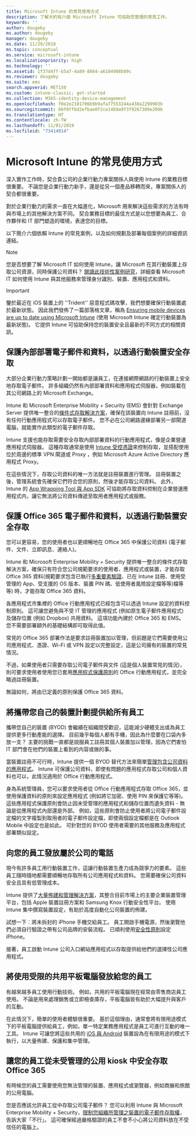```yaml
---
title: Microsoft Intune 的常見使用方式
description: 了解大約有六個 Microsoft Intune 可協助您管理的常見工作。
keywords: ''
author: dougeby
ms.author: dougeby
manager: dougeby
ms.date: 11/29/2018
ms.topic: conceptual
ms.service: microsoft-intune
ms.localizationpriority: high
ms.technology: ''
ms.assetid: 1f37d4ff-b5a7-4a89-8884-a6184908b09c
ms.reviewer: dougeby
ms.suite: ems
search.appverid: MET150
ms.custom: intune-classic; get-started
ms.collection: M365-identity-device-management
ms.openlocfilehash: f0e2e2101706b9b9afa77553244a438a2299903b
ms.sourcegitcommit: 60f0ff6d2efbae0f2ce14b9a9f3f9267309e209b
ms.translationtype: HT
ms.contentlocale: zh-TW
ms.lasthandoff: 11/01/2019
ms.locfileid: "73414014"
---
```

# <a name="common-ways-to-use-microsoft-intune"></a>Microsoft Intune 的常見使用方式

深入實作工作時，契合貴公司的企業行動力專案關係人與使用 Intune 的業務目標很重要。 不論您是企業行動力新手，還是從另一個產品移轉而來，專案關係人的契合都很重要。  

對於企業行動力的需求一直在大幅進化，Microsoft 用來解決這些需求的方法有時與市場上的其他解決方案不同。 契合業務目標的最佳方式是以您想要為員工、合作夥伴和 IT 部門塑造的環境，表達您的目標。  

以下簡介六個依賴 Intune 的常見案例，以及如何規劃及部署每個案例的詳細資訊連結。

>[!NOTE]
>您是否想要了解 Microsoft IT 如何使用 Intune，讓 Microsoft 在其行動裝置上存取公司資源，同時保護公司資料？ [閱讀此技術性案例研究](https://www.microsoft.com/itshowcase/Article/Content/588)，詳細查看 Microsoft IT 如何使用 Intune 與其他服務來管理身分識別、裝置、應用程式和資料。  

>[!IMPORTANT]
>鑒於最近在 iOS 裝置上的 ''Trident'' 惡意程式碼攻擊，我們想要確保行動裝置處於最新狀態。 因此我們發佈了一篇部落格文章，稱為 [Ensuring mobile devices are up to date using Microsoft Intune](https://blogs.technet.microsoft.com/enterprisemobility/2016/08/26/ensuring-mobile-devices-are-up-to-date-using-microsoft-intune/) (使用 Microsoft Intune 確定行動裝置為最新狀態)。 它提供 Intune 可協助保持您的裝置安全且最新的不同方式的相關資訊。

## <a name="protecting-your-on-premises-email-and-data-so-it-can-be-safely-accessed-by-mobile-devices"></a>保護內部部署電子郵件和資料，以透過行動裝置安全存取

大部分企業行動力策略計劃一開始都是讓員工，在連接網際網路的行動裝置上安全地存取電子郵件。 許多組織仍然有內部部署資料和應用程式伺服器，例如裝載在其公司網路上的 Microsoft Exchange。

Intune 和 Microsoft Enterprise Mobility + Security (EMS) 會針對 Exchange Server 提供唯一整合的[條件式存取解決方案](../protect/conditional-access.md)，確保在該裝置向 Intune 註冊前，沒有任何行動應用程式可以存取電子郵件。 您不必在公司網路邊緣部署另一部閘道電腦，就能實作此類型的電子郵件存取。

Intune 支援也能存取需要安全存取內部部署資料的行動應用程式，像是企業營運應用程式伺服器。 這種存取通常是使用 [Intune 受控憑證](../protect/certificates-configure.md)來控制存取，並搭配使用位於周邊的標準 VPN 閘道或 Proxy ，例如 Microsoft Azure Active Directory 應用程式 Proxy。

在這些情況下，存取公司資料的唯一方法就是註冊裝置進行管理。 註冊裝置之後，管理系統會先確保它們符合您的原則，然後才能存取公司資料。 此外，Intune 的 [App Wrapping Tool 與 App SDK](../developer/apps-prepare-mobile-application-management.md) 可協助將存取資料控制在企業營運應用程式内，讓它無法將公司資料傳遞至取用者應用程式或服務。

<!-- Learn more about how to plan and deploy Intune to help secure on-premises email and data. -->

## <a name="protecting-your-office-365-email-and-data-so-it-can-be-safely-accessed-by-mobile-devices"></a>保護 Office 365 電子郵件和資料，以透過行動裝置安全存取

您可以更容易，您的使用者也以更順暢地在 Office 365 中保護公司資料 (電子郵件、文件、立即訊息、連絡人)。

Intune 和 Microsoft Enterprise Mobility + Security 提供唯一整合的條件式存取解決方案，確保只有符合您公司規範要求的使用者、應用程式或裝置，才能存取 Office 365 資料(規範要求包含已執行[多重要素驗證](../enrollment/multi-factor-authentication.md)、已在 Intune 註冊、使用受管理的 App、受支援的 OS 版本、裝置 PIN 碼、低使用者風險設定檔等等)檔等等) 時，才能存取 Office 365 資料。

各應用程式市集裡的 Office 行動應用程式已經包含可以透過 Intune 設定的資料控制原則。 這可讓您避免與不受 IT 管理的應用程式 (例如原生電子郵件應用程式) 及儲存位置 (例如 Dropbox) 共用資料。 這項功能內建於 Office 365 和 EMS。 您不需要部署額外的基礎結構即可取得此值。

常見的 Office 365 部署作法是要求註冊裝置加以管理，但前題是它們需要使用公司應用程式、憑證、Wi-Fi 或 VPN 設定以完整設定，這是公司擁有的裝置的常見情況。  

不過，如果使用者只需要存取公司電子郵件與文件 (這是個人裝置常見的情況)，則可要求使用者使用您已套用[應用程式保護原則](../apps/app-protection-policies.md)的 Office 行動應用程式，並完全略過註冊裝置。  

無論如何，將由已定義的原則保護 Office 365 資料。

<!-- Learn more about how to plan and deploy Intune to help secure Office 365 email and data. -->

## <a name="offer-a-bring-your-own-device-program-to-all-employees"></a>將攜帶您自己的裝置計劃提供給所有員工

攜帶您自己的裝置 (BYOD) 會繼續在組織間受歡迎，這能減少硬體支出或為員工提供更多行動產能的選擇。 目前幾乎每個人都有手機，因此為什麼要在口袋內多放一支？ 主要的挑戰一直都是說服員工註冊其個人裝置加以管理，因為它們害怕 IT 部門會在他們的裝置上看到的内容或做的事。  

當裝置註冊不可行時，Intune 提供一個 BYOD 替代方法來簡單[管理包含公司資料的應用程式](../apps/app-protection-policies.md)。 Intune 可保護公司資料，即使有問題的應用程式存取公司和個人資料也可以，此情況適用於 Office 行動應用程式。  

身為系統管理員，您可以要求使用者從 Office 行動應用程式存取 Office 365，並使用保護資料的原則來設定應用程式 (例如將它加密、使用 PIN 來保護它等等)。 這些應用程式保護原則會防止因未受管理的應用程式和儲存位置而遺失資料 - 無論是從應用程式內部還是外部。 例如，這些原則會防止使用者將公司電子郵件設定檔的文字複製到取用者的電子郵件設定檔，即使兩個設定檔都是在 Outlook Mobile 中設定也是如此。 可針對您的 BYOD 使用者需要的其他服務及應用程式部署類似設定。

<!-- Learn more about how to plan and deploy Intune to support BYOD.-->

## <a name="issue-corporate-owned-phones-to-your-employees"></a>向您的員工發放屬於公司的電話

現今有許多員工用行動裝置工作，這讓行動裝置生產力成為競爭力的要素。 這些員工隨時隨地都需要順暢地存取所有公司應用程式和資料。 您需要確保公司資料安全且具有低管理成本。  

Intune 提供了[大量佈建和管理解決方案](../enrollment/device-enrollment.md)，其整合目前市場上的主要企業裝置管理平台，包括 Apple 裝置註冊方案和 Samsung Knox 行動安全性平台。 使用 Intune 集中撰寫裝置設定，有助於高度自動化公司裝置的佈建。  

試想一下︰將未拆封的 iPhone 手機交給員工。 員工開啟手機電源，然後瀏覽他們必須自行驗證之帶有公司品牌的安裝流程。 已順利使用[安全性原則](../configuration/device-profiles.md)設定 iPhone。

接著，員工啟動 Intune 公司入口網站應用程式以存取提供給他們的選擇性公司應用程式。

<!-- Learn more about how to plan and deploy Intune to support corporate owned devices. -->

## <a name="issue-limited-use-shared-tablets-to-your-employees"></a>將使用受限的共用平板電腦發放給您的員工

有越來越多員工使用行動技術。 例如，共用的平板電腦現在經常由零售商店員工使用。  不論是用來處理銷售或立即檢查庫存，平板電腦皆有助於大幅提升與客戶的互動。

在此情況下，簡單的使用者體驗很重要。 基於這個理由，通常會將有限用途模式下的平板電腦提供給員工，例如，單一特定業務應用程式是員工可進行互動的唯一工具。 Intune 可讓您將這些共用的 [iOS 與 Android](../configuration/device-profiles.md) 裝置設為在有限用途的模式下執行，以大量佈建、保護和集中管理。

<!-- Learn more about how to plan and deploy Intune to support shared tablets. -->

## <a name="enable-your-employees-to-securely-access-office-365-from-an-unmanaged-public-kiosk"></a>讓您的員工從未受管理的公用 kiosk 中安全存取 Office 365

有時候您的員工需要使用您無法管理的裝置、應用程式或瀏覽器，例如商展和旅館的公用電腦。

您是否應該允許員工從中存取公司電子郵件？ 您可以利用 Intune 與 Microsoft Enterprise Mobility + Security，[限制您組織所管理之裝置的電子郵件存取權](../protect/conditional-access.md)，告訴大家「不行」。 這可確保經過嚴格驗證的員工不會不小心將公司資料放在不受信任的電腦上。
